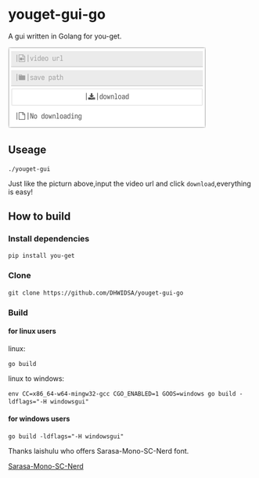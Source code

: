 
# youget-gui-go

A gui written in Golang for you-get.

![image](./images/2022-01-28_13-15.png)

## Useage

```shell
./youget-gui
```

Just like the picturn above,input the video
url and click `download`,everything is easy!

## How to build

### Install dependencies

```shell
pip install you-get
```

### Clone

```shell
git clone https://github.com/DHWIDSA/youget-gui-go
```

### Build

#### for linux users

linux:

```shell
go build
```

linux to windows:

```shell
env CC=x86_64-w64-mingw32-gcc CGO_ENABLED=1 GOOS=windows go build -ldflags="-H windowsgui"
```

#### for windows users

```shell
go build -ldflags="-H windowsgui"
```

Thanks laishulu who offers Sarasa-Mono-SC-Nerd font.

[Sarasa-Mono-SC-Nerd](https://github.com/laishulu/Sarasa-Mono-SC-Nerd)
